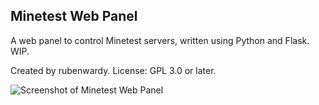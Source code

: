Minetest Web Panel
------------------

A web panel to control Minetest servers, written using Python and Flask. WIP.

Created by rubenwardy. License: GPL 3.0 or later.

![Screenshot of Minetest Web Panel](http://a.pomf.se/laswnl.png)